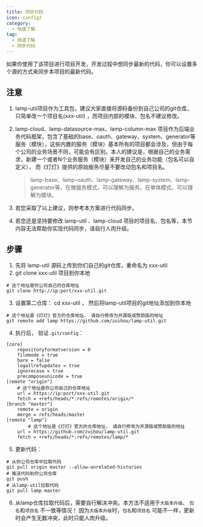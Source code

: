 ```yaml
---
title: 同步代码
icon: config2
category:
  - 快速了解
tag:
  - 快速了解
  - 同步代码
---
```


如果你使用了该项目进行项目开发，开发过程中想同步最新的代码，你可以设置多个源的方式来同步本项目的最新代码。



## 注意

1. lamp-util项目作为工具包，建议大家直接将源码备份到自己公司的git仓库，只简单改一个项目名(xxx-util) ，而项目内部的模块、包名不建议修改。

2. lamp-cloud、lamp-datasource-max、lamp-column-max 项目作为后端业务代码框架，包含了基础的base、oauth、gateway、system、generator等服务（模块），这些内置的服务（模块）基本所有的项目都会涉及，但由于每个公司的业务场景不同，可能会有区别。本人的建议是，根据自己的业务需求，新建一个或者N个业务服务（模块）来开发自己的业务功能（包名可以自定义）， 而《灯灯》提供的原始服务尽量不要改动包名和项目名。

   > lamp-base、lamp-oauth、lamp-gateway、lamp-system、lamp-generator等，在微服务模式，可以理解为服务。在单体模式，可以理解为模块。

3. 若您采取了以上建议，则参考本方案进行代码同步。

4. 若您还是坚持要修改 lamp-util 、lamp-cloud 项目的项目名、包名等，本节内容无法帮助你实现代码同步，请自行人肉升级。



## 步骤

1. 先将 lamp-util 源码上传到你们自己的git仓库，重命名为 xxx-util
2. git clone xxx-util 项目到你本地

```shell
# 这个地址是你公司自己的仓库地址
git clone http://ip:port/xxx-util.git   
```

3. 设置第二仓库： cd xxx-util ， 然后将lamp-util项目的git地址添加到你本地

```shell
# 这个地址是《灯灯》官方的仓库地址， 请自行修改为开源版或赞助版的地址
git remote add lamp https://github.com/zuihou/lamp-util.git   
```

4. 执行后， 验证`.git/config`：

```shell
[core]
    repositoryformatversion = 0
    filemode = true
    bare = false
    logallrefupdates = true
    ignorecase = true
    precomposeunicode = true
[remote "origin"]
    # 这个地址是你公司自己的仓库地址
    url = https://ip:port/xxx-util.git
    fetch = +refs/heads/*:refs/remotes/origin/*
[branch "master"]
    remote = origin
    merge = refs/heads/master
[remote "lamp"]
		# 这个地址是《灯灯》官方的仓库地址， 请自行修改为开源版或赞助版的地址
    url = https://github.com/zuihou/lamp-util.git
    fetch = +refs/heads/*:refs/remotes/lamp/*
```

5. 更新代码：

```shell
# 从你公司仓库中拉取代码
git pull origin master --allow-unrelated-histories
# 推送代码到你公司仓库
git push
# 从lamp-util拉取代码
git pull lamp master
```

6. 从lamp仓库拉取代码后，需要自行解决冲突。本方法不适用于`大版本升级`、 `包名`和`项目名` 不一致等情况！ 因为`大版本升级`时，`包名`和`项目名` 可能不一样，更新时会产生无数冲突，此时只能人肉升级。

